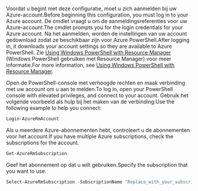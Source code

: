 <span data-ttu-id="e528b-101">Voordat u begint met deze configuratie, moet u zich aanmelden bij uw Azure-account.</span><span class="sxs-lookup"><span data-stu-id="e528b-101">Before beginning this configuration, you must log in to your Azure account.</span></span> <span data-ttu-id="e528b-102">De cmdlet vraagt u om de aanmeldingsreferenties voor uw Azure-account.</span><span class="sxs-lookup"><span data-stu-id="e528b-102">The cmdlet prompts you for the login credentials for your Azure account.</span></span> <span data-ttu-id="e528b-103">Na het aanmelden, worden de instellingen van uw account gedownload zodat ze beschikbaar zijn voor Azure PowerShell.</span><span class="sxs-lookup"><span data-stu-id="e528b-103">After logging in, it downloads your account settings so they are available to Azure PowerShell.</span></span> <span data-ttu-id="e528b-104">Zie [Using Windows PowerShell with Resource Manager](../articles/powershell-azure-resource-manager.md) (Windows PowerShell gebruiken met Resource Manager) voor meer informatie.</span><span class="sxs-lookup"><span data-stu-id="e528b-104">For more information, see [Using Windows PowerShell with Resource Manager](../articles/powershell-azure-resource-manager.md).</span></span>

<span data-ttu-id="e528b-105">Open de PowerShell-console met verhoogde rechten en maak verbinding met uw account om u aan te melden.</span><span class="sxs-lookup"><span data-stu-id="e528b-105">To log in, open your PowerShell console with elevated privileges, and connect to your account.</span></span> <span data-ttu-id="e528b-106">Gebruik het volgende voorbeeld als hulp bij het maken van de verbinding:</span><span class="sxs-lookup"><span data-stu-id="e528b-106">Use the following example to help you connect:</span></span>

```powershell
Login-AzureRmAccount
```

<span data-ttu-id="e528b-107">Als u meerdere Azure-abonnementen hebt, controleert u de abonnementen voor het account.</span><span class="sxs-lookup"><span data-stu-id="e528b-107">If you have multiple Azure subscriptions, check the subscriptions for the account.</span></span>

```powershell
Get-AzureRmSubscription
```

<span data-ttu-id="e528b-108">Geef het abonnement op dat u wilt gebruiken.</span><span class="sxs-lookup"><span data-stu-id="e528b-108">Specify the subscription that you want to use.</span></span>

```powershell
Select-AzureRmSubscription -SubscriptionName "Replace_with_your_subscription_name"
 ```